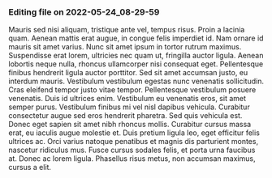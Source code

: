 

### Editing file on 2022-05-24_08-29-59

Mauris sed nisi aliquam, tristique ante vel, tempus risus. Proin a lacinia quam. Aenean mattis erat augue, in congue felis imperdiet id. Nam ornare id mauris sit amet varius. Nunc sit amet ipsum in tortor rutrum maximus. Suspendisse erat lorem, ultricies nec quam ut, fringilla auctor ligula. Aenean lobortis neque nulla, rhoncus ullamcorper nisi consequat eget. Pellentesque finibus hendrerit ligula auctor porttitor. Sed sit amet accumsan justo, eu interdum mauris.
Vestibulum vestibulum egestas nunc venenatis sollicitudin. Cras eleifend tempor justo vitae tempor. Pellentesque vestibulum posuere venenatis. Duis id ultrices enim. Vestibulum eu venenatis eros, sit amet semper purus. Vestibulum finibus mi vel nisl dapibus vehicula. Curabitur consectetur augue sed eros hendrerit pharetra. Sed quis vehicula est. Donec eget sapien sit amet nibh rhoncus mollis. Curabitur cursus massa erat, eu iaculis augue molestie et. Duis pretium ligula leo, eget efficitur felis ultrices ac. Orci varius natoque penatibus et magnis dis parturient montes, nascetur ridiculus mus. Fusce cursus sodales felis, et porta urna faucibus at. Donec ac lorem ligula. Phasellus risus metus,  non accumsan maximus, cursus a elit.


